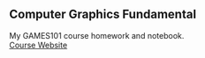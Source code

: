 ## Computer Graphics Fundamental
My GAMES101 course homework and notebook.\
[Course Website](https://sites.cs.ucsb.edu/~lingqi/teaching/games101.html)